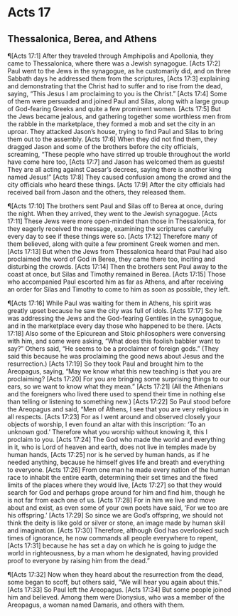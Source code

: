 # Acts 17

## Thessalonica, Berea, and Athens
¶[Acts 17:1] After they traveled through Amphipolis and Apollonia, they came to Thessalonica, where there was a Jewish synagogue.
[Acts 17:2] Paul went to the Jews in the synagogue, as he customarily did, and on three Sabbath days he addressed them from the scriptures,
[Acts 17:3] explaining and demonstrating that the Christ had to suffer and to rise from the dead, saying, “This Jesus I am proclaiming to you is the Christ.”
[Acts 17:4] Some of them were persuaded and joined Paul and Silas, along with a large group of God-fearing Greeks and quite a few prominent women.
[Acts 17:5] But the Jews became jealous, and gathering together some worthless men from the rabble in the marketplace, they formed a mob and set the city in an uproar. They attacked Jason’s house, trying to find Paul and Silas to bring them out to the assembly.
[Acts 17:6] When they did not find them, they dragged Jason and some of the brothers before the city officials, screaming, “These people who have stirred up trouble throughout the world have come here too,
[Acts 17:7] and Jason has welcomed them as guests! They are all acting against Caesar’s decrees, saying there is another king named Jesus!”
[Acts 17:8] They caused confusion among the crowd and the city officials who heard these things.
[Acts 17:9] After the city officials had received bail from Jason and the others, they released them.

¶[Acts 17:10] The brothers sent Paul and Silas off to Berea at once, during the night. When they arrived, they went to the Jewish synagogue.
[Acts 17:11] These Jews were more open-minded than those in Thessalonica, for they eagerly received the message, examining the scriptures carefully every day to see if these things were so.
[Acts 17:12] Therefore many of them believed, along with quite a few prominent Greek women and men.
[Acts 17:13] But when the Jews from Thessalonica heard that Paul had also proclaimed the word of God in Berea, they came there too, inciting and disturbing the crowds.
[Acts 17:14] Then the brothers sent Paul away to the coast at once, but Silas and Timothy remained in Berea.
[Acts 17:15] Those who accompanied Paul escorted him as far as Athens, and after receiving an order for Silas and Timothy to come to him as soon as possible, they left.

¶[Acts 17:16] While Paul was waiting for them in Athens, his spirit was greatly upset because he saw the city was full of idols.
[Acts 17:17] So he was addressing the Jews and the God-fearing Gentiles in the synagogue, and in the marketplace every day those who happened to be there.
[Acts 17:18] Also some of the Epicurean and Stoic philosophers were conversing with him, and some were asking, “What does this foolish babbler want to say?” Others said, “He seems to be a proclaimer of foreign gods.” (They said this because he was proclaiming the good news about Jesus and the resurrection.)
[Acts 17:19] So they took Paul and brought him to the Areopagus, saying, “May we know what this new teaching is that you are proclaiming?
[Acts 17:20] For you are bringing some surprising things to our ears, so we want to know what they mean.”
[Acts 17:21] (All the Athenians and the foreigners who lived there used to spend their time in nothing else than telling or listening to something new.)
[Acts 17:22] So Paul stood before the Areopagus and said, “Men of Athens, I see that you are very religious in all respects.
[Acts 17:23] For as I went around and observed closely your objects of worship, I even found an altar with this inscription: ‘To an unknown god.’ Therefore what you worship without knowing it, this I proclaim to you.
[Acts 17:24] The God who made the world and everything in it, who is Lord of heaven and earth, does not live in temples made by human hands,
[Acts 17:25] nor is he served by human hands, as if he needed anything, because he himself gives life and breath and everything to everyone.
[Acts 17:26] From one man he made every nation of the human race to inhabit the entire earth, determining their set times and the fixed limits of the places where they would live,
[Acts 17:27] so that they would search for God and perhaps grope around for him and find him, though he is not far from each one of us.
[Acts 17:28] For in him we live and move about and exist, as even some of your own poets have said, ‘For we too are his offspring.’
[Acts 17:29] So since we are God’s offspring, we should not think the deity is like gold or silver or stone, an image made by human skill and imagination.
[Acts 17:30] Therefore, although God has overlooked such times of ignorance, he now commands all people everywhere to repent,
[Acts 17:31] because he has set a day on which he is going to judge the world in righteousness, by a man whom he designated, having provided proof to everyone by raising him from the dead.”

¶[Acts 17:32] Now when they heard about the resurrection from the dead, some began to scoff, but others said, “We will hear you again about this.”
[Acts 17:33] So Paul left the Areopagus.
[Acts 17:34] But some people joined him and believed. Among them were Dionysius, who was a member of the Areopagus, a woman named Damaris, and others with them.

